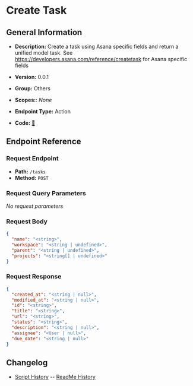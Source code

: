 # Create Task

## General Information

- **Description:** Create a task using Asana specific fields and return a unified model task. See https://developers.asana.com/reference/createtask for Asana specific fields

- **Version:** 0.0.1
- **Group:** Others
- **Scopes:**: _None_
- **Endpoint Type:** Action
- **Code:** [🔗](https://github.com/NangoHQ/integration-templates/tree/main/integrations/asana/actions/create-task.ts)

## Endpoint Reference

### Request Endpoint

- **Path:** `/tasks`
- **Method:** `POST`

### Request Query Parameters

_No request parameters_

### Request Body

```json
{
  "name": "<string>",
  "workspace": "<string | undefined>",
  "parent": "<string | undefined>",
  "projects": "<string[] | undefined>"
}
```

### Request Response

```json
{
  "created_at": "<string | null>",
  "modified_at": "<string | null>",
  "id": "<string>",
  "title": "<string>",
  "url": "<string>",
  "status": "<string>",
  "description": "<string | null>",
  "assignee": "<User | null>",
  "due_date": "<string | null>"
}
```

## Changelog

- [Script History](https://github.com/NangoHQ/integration-templates/commits/main/integrations/asana/actions/create-task.ts)
-- [ReadMe History](https://github.com/NangoHQ/integration-templates/commits/main/integrations/asana/actions/create-task.md)
